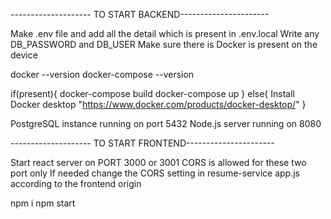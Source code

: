 
-------------------- TO START BACKEND----------------------

Make .env file and add all the detail which is present in .env.local
Write any DB_PASSWORD and DB_USER
Make sure there is Docker is present on the device

docker --version
docker-compose --version

if(present){
    docker-compose build
    docker-compose up
}
else{
    Install Docker desktop "https://www.docker.com/products/docker-desktop/"
}

PostgreSQL instance running on port 5432
Node.js server running on 8080


-------------------- TO START FRONTEND----------------------


Start react server on PORT 3000 or 3001
CORS is allowed for these two port only
If needed change the CORS setting in resume-service app.js according to the frontend origin

npm i
npm start


